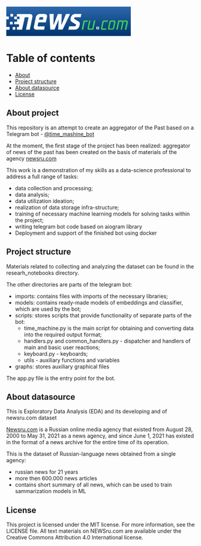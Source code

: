![logo](https://github.com/data-silence/newsrucom-dataset-eda/blob/master/graphs/logo.png?raw=true)
# Table of contents

* [About](#about-project)
* [Project structure](#project-structure)
* [About datasource](#about-datasource)
* [License](#license)


## About project

This repository is an attempt to create an aggregator of the Past based on a Telegram bot - [@time_mashine_bot](https://t.me/time_mashine_bot)

At the moment, the first stage of the project has been realized: aggregator of news of the past has been created on the basis of materials of the agency [newsru.com](https://www.newsru.com/)

This work is a demonstration of my skills as a data-science professional to address a full range of tasks:
- data collection and processing;
- data analysis;
- data utilization ideation; 
- realization of data storage infra-structure;
- training of necessary machine learning models for solving tasks within the project;
- writing telegram bot code based on aiogram library
- Deployment and support of the finished bot using docker


## Project structure

Materials related to collecting and analyzing the dataset can be found in the researh_notebooks directory.

The other directories are parts of the telegram bot:
- imports: contains files with imports of the necessary libraries;
- models: contains ready-made models of embeddings and classifier, which are used by the bot;
- scripts: stores scripts that provide functionality of separate parts of the bot:
    * time_machine.py is the main script for obtaining and converting data into the required output format;
    * handlers.py and common_handlers.py - dispatcher and handlers of main and basic user reactions;
    * keyboard.py - keyboards;
    * utils - auxiliary functions and variables
- graphs: stores auxiliary graphical files

The app.py file is the entry point for the bot.



## About datasource


This is Exploratory Data Analysis (EDA) and its developing and of newsru.com dataset

[Newsru.com](https://www.newsru.com/) is a Russian online media agency that existed from August 28, 2000 to May 31, 2021 as a news agency, and since June 1, 2021 has existed in the format of a news archive for the entire time of its operation.

This is the dataset of Russian-language news obtained from a single agency:
- russian news for 21 years
- more then 600.000 news articles
- contains short summary of all news, which can be used to train sammarization models in ML 



## License
This project is licensed under the MIT license. For more information, see the LICENSE file.
All text materials on NEWSru.com are available under the Creative Commons Attribution 4.0 International license.